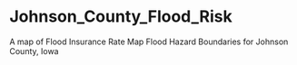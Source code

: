 # Johnson_County_Flood_Risk
A map of Flood Insurance Rate Map Flood Hazard Boundaries for Johnson County, Iowa
